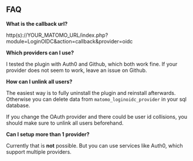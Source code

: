 ## FAQ

__What is the callback url?__

http(s)://YOUR_MATOMO_URL/index.php?module=LoginOIDC&action=callback&provider=oidc

__Which providers can I use?__

I tested the plugin with Auth0 and Github, which both work fine.
If your provider does not seem to work, leave an issue on Github.

__How can I unlink all users?__

The easiest way is to fully uninstall the plugin and reinstall afterwards.
Otherwise you can delete data from `matomo_loginoidc_provider` in your sql database.

If you change the OAuth provider and there could be user id collisions, you should make sure to unlink all users beforehand.

__Can I setup more than 1 provider?__

Currently that is **not** possible.
But you can use services like Auth0, which support multiple providers.
